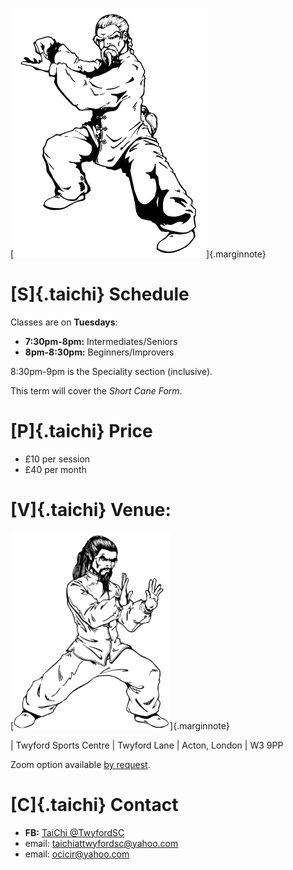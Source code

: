 
[![](img/paytheman.png)]{.marginnote}

# [S]{.taichi} Schedule 

Classes are on **Tuesdays**:

* **7:30pm-8pm:** Intermediates/Seniors
* **8pm-8:30pm:** Beginners/Improvers

8:30pm-9pm is the Speciality section (inclusive). 

This term will cover the *Short Cane Form*.

# [P]{.taichi} Price 

* £10 per session
* £40 per month

# [V]{.taichi} Venue: 

[![](img/taichi-practitioner.png)]{.marginnote}

| Twyford Sports Centre
| Twyford Lane
| Acton, London
| W3 9PP 

Zoom option available [by request](mailto:taichiattwyfordsc@yahoo.com).

# [C]{.taichi} Contact

* **FB:** [TaiChi @TwyfordSC](https://www.facebook.com/groups/419314689786991/) 
* email: <taichiattwyfordsc@yahoo.com>
* email: <ocicir@yahoo.com>
